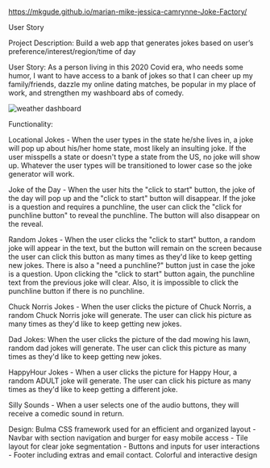 https://mkgude.github.io/marian-mike-jessica-camrynne-Joke-Factory/

User Story

Project Description: Build a web app that generates jokes based on user’s preference/interest/region/time of day

User Story: As a person living in this 2020 Covid era, who needs some humor, I want to have access to a bank of jokes so that I can cheer up my family/friends, dazzle my online dating matches, be popular in my place of work, and strengthen my washboard abs of comedy.

![weather dashboard](assets/p1-screenshot.png)

Functionality:

Locational Jokes - When the user types in the state he/she lives in, a joke will pop up about his/her home state, most likely an insulting joke. If the user misspells a state or doesn't type a state from the US, no joke will show up. Whatever the user types will be transitioned to lower case so the joke generator will work.

Joke of the Day - When the user hits the "click to start" button, the joke of the day will pop up and the "click to start" button will disappear. If the joke is a question and requires a punchline, the user can click the "click for punchline button" to reveal the punchline. The button will also disappear on the reveal.

Random Jokes - When the user clicks the "click to start" button, a random joke will appear in the text, but the button will remain on the screen because the user can click this button as many times as they'd like to keep getting new jokes. There is also a "need a punchline?" button just in case the joke is a question. Upon clicking the "click to start" button again, the punchline text from the previous joke will clear. Also, it is impossible to click the punchline button if there is no punchline.

Chuck Norris Jokes - When the user clicks the picture of Chuck Norris, a random Chuck Norris joke will generate. The user can click his picture as many times as they'd like to keep getting new jokes.

Dad Jokes: When the user clicks the picture of the dad mowing his lawn, random dad jokes will generate. The user can click this picture as many times as they'd like to keep getting new jokes.

HappyHour Jokes - When a user clicks the picture for Happy Hour, a random ADULT joke will generate. The user can click his picture as many times as they'd like to keep getting a different joke.

Silly Sounds - When a user selects one of the audio buttons, they will receive a comedic sound in return.

Design: Bulma CSS framework used for an efficient and organized layout - Navbar with section navigation and burger for easy mobile access - Tile layout for clear joke segmentation - Buttons and inputs for user interactions - Footer including extras and email contact. Colorful and interactive design
